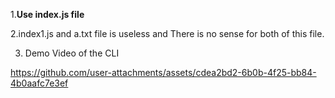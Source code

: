 1.**Use index.js file**

2.index1.js and a.txt file is useless and There is no sense for both of this file.

3. Demo Video of the CLI 



https://github.com/user-attachments/assets/cdea2bd2-6b0b-4f25-bb84-4b0aafc7e3ef

